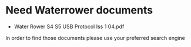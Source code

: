 # Need Waterrower documents 

- Water Rower S4 S5 USB Protocol Iss 1 04.pdf

In order to find those documents please use your preferred search engine 